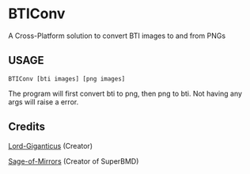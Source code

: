 # BTIConv
A Cross-Platform solution to convert BTI images to and from PNGs
## USAGE
`BTIConv [bti images] [png images]`

The program will first convert bti to png, then png to bti. Not having any args will raise a error.
## Credits
[Lord-Giganticus](https://github.com/Lord-Giganticus) (Creator)

[Sage-of-Mirrors](https://github.com/Sage-of-Mirrors) (Creator of SuperBMD)
